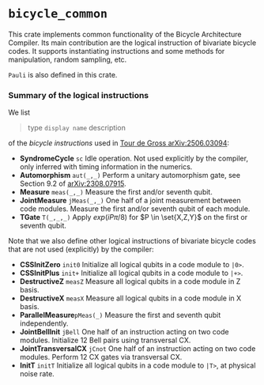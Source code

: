 # `bicycle_common`

This crate implements common functionality of the Bicycle Architecture Compiler.
Its main contribution are the logical instruction of bivariate bicycle codes.
It supports instantiating instructions and some methods for manipulation, random sampling, etc.

`Pauli` is also defined in this crate.

### Summary of the logical instructions
We list 

> type `display name` description

of the _bicycle instructions_ used in [Tour de Gross arXiv:2506.03094](https://arxiv.org/abs/2506.03094):

* __SyndromeCycle__ `sc` Idle operation. Not used explicitly by the compiler, only inferred with timing information in the numerics.
* __Automorphism__ `aut(_,_)` Perform a unitary automorphism gate, see Section 9.2 of [arXiv:2308.07915](https://arxiv.org/abs/2308.07915).
* __Measure__ `meas(_,_)` Measure the first and/or seventh qubit.
* __JointMeasure__ `jMeas(_,_)` One half of a joint measurement between code modules. Measure the first and/or seventh qubit of each module.
* __TGate__ `T(_,_,_)` Apply $exp(i P\pi/8)$ for $P \in \set{X,Z,Y}$ on the first or seventh qubit.

Note that we also define other logical instructions of bivariate bicycle codes that are not used (explicitly) by the compiler:

* __CSSInitZero__ `init0` Initialize all logical qubits in a code module to `|0>`.
* __CSSInitPlus__ `init+` Initialize all logical qubits in a code module to `|+>`.
* __DestructiveZ__ `measZ` Measure all logical qubits in a code module in Z basis.
* __DestructiveX__ `measX` Measure all logical qubits in a code module in X basis.
* __ParallelMeasure__`pMeas(_)` Measure the first and seventh qubit independently.
* __JointBellInit__ `jBell` One half of an instruction acting on two code modules. Initialize 12 Bell pairs using transversal CX.
* __JointTransversalCX__ `jCnot` One half of an instruction acting on two code modules. Perform 12 CX gates via transversal CX.
* __InitT__ `initT` Initialize all logical qubits in a code module to `|T>`, at physical noise rate.